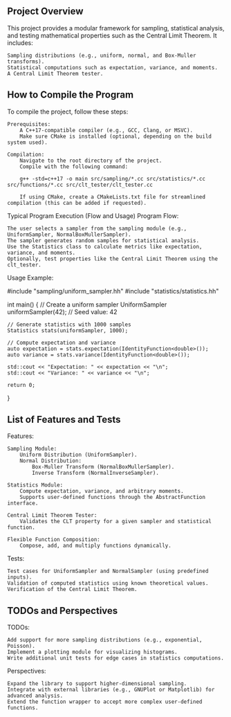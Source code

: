 ## Project Overview

This project provides a modular framework for sampling, statistical analysis, and testing mathematical properties such as the Central Limit Theorem. It includes:

    Sampling distributions (e.g., uniform, normal, and Box-Muller transforms).
    Statistical computations such as expectation, variance, and moments.
    A Central Limit Theorem tester.

## How to Compile the Program

To compile the project, follow these steps:

    Prerequisites:
        A C++17-compatible compiler (e.g., GCC, Clang, or MSVC).
        Make sure CMake is installed (optional, depending on the build system used).

    Compilation:
        Navigate to the root directory of the project.
        Compile with the following command:

        g++ -std=c++17 -o main src/sampling/*.cc src/statistics/*.cc src/functions/*.cc src/clt_tester/clt_tester.cc

        If using CMake, create a CMakeLists.txt file for streamlined compilation (this can be added if requested).

Typical Program Execution (Flow and Usage)
Program Flow:

    The user selects a sampler from the sampling module (e.g., UniformSampler, NormalBoxMullerSampler).
    The sampler generates random samples for statistical analysis.
    Use the Statistics class to calculate metrics like expectation, variance, and moments.
    Optionally, test properties like the Central Limit Theorem using the clt_tester.

Usage Example:

#include "sampling/uniform_sampler.hh"
#include "statistics/statistics.hh"

int main() {
    // Create a uniform sampler
    UniformSampler uniformSampler(42);  // Seed value: 42

    // Generate statistics with 1000 samples
    Statistics stats(uniformSampler, 1000);

    // Compute expectation and variance
    auto expectation = stats.expectation(IdentityFunction<double>());
    auto variance = stats.variance(IdentityFunction<double>());

    std::cout << "Expectation: " << expectation << "\n";
    std::cout << "Variance: " << variance << "\n";

    return 0;
}

## List of Features and Tests
Features:

    Sampling Module:
        Uniform Distribution (UniformSampler).
        Normal Distribution:
            Box-Muller Transform (NormalBoxMullerSampler).
            Inverse Transform (NormalInverseSampler).

    Statistics Module:
        Compute expectation, variance, and arbitrary moments.
        Supports user-defined functions through the AbstractFunction interface.

    Central Limit Theorem Tester:
        Validates the CLT property for a given sampler and statistical function.

    Flexible Function Composition:
        Compose, add, and multiply functions dynamically.

Tests:

    Test cases for UniformSampler and NormalSampler (using predefined inputs).
    Validation of computed statistics using known theoretical values.
    Verification of the Central Limit Theorem.

## TODOs and Perspectives
TODOs:

    Add support for more sampling distributions (e.g., exponential, Poisson).
    Implement a plotting module for visualizing histograms.
    Write additional unit tests for edge cases in statistics computations.

Perspectives:

    Expand the library to support higher-dimensional sampling.
    Integrate with external libraries (e.g., GNUPlot or Matplotlib) for advanced analysis.
    Extend the function wrapper to accept more complex user-defined functions.




